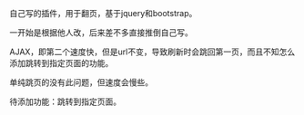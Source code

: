 自己写的插件，用于翻页，基于jquery和bootstrap。

一开始是根据他人改，后来差不多直接推倒自己写。

AJAX，即第二个速度快，但是url不变，导致刷新时会跳回第一页，而且不知怎么添加跳转到指定页面的功能。

单纯跳页的没有此问题，但速度会慢些。

待添加功能：跳转到指定页面。



